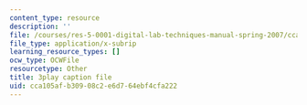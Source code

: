 ```yaml
---
content_type: resource
description: ''
file: /courses/res-5-0001-digital-lab-techniques-manual-spring-2007/cca105afb30908c2e6d764ebf4cfa222_cG6QrqS4ruQ.srt
file_type: application/x-subrip
learning_resource_types: []
ocw_type: OCWFile
resourcetype: Other
title: 3play caption file
uid: cca105af-b309-08c2-e6d7-64ebf4cfa222
---
```

